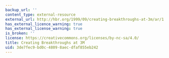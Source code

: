 ```yaml
---
backup_url: ''
content_type: external-resource
external_url: http://hbr.org/1999/09/creating-breakthroughs-at-3m/ar/1
has_external_licence_warning: true
has_external_license_warning: true
is_broken: ''
license: https://creativecommons.org/licenses/by-nc-sa/4.0/
title: Creating Breakthroughs at 3M
uid: 3de7fec9-bd0c-4809-8aec-dfaf855eb242
---
```

